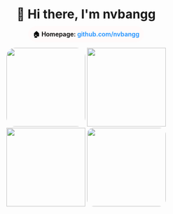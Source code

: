 <div align="center">
    <h1>👋 Hi there, I'm nvbangg</h1>
    <a href="https://github.com/nvbangg" 
        style="padding:10px 10px; background:snow; border-radius:20px; text-decoration:none; font-weight:600; color:black;">
        🏠 Homepage: <span style="color:DodgerBlue;">github.com/nvbangg</span>
    </a>
</div>

<br>
<div align="center">
    <img src="https://awesome-github-stats.azurewebsites.net/user-stats/nvbangg?cardType=level&theme=dracula&preferLogin=true&Border=transparent" height="180" style="border-radius:20px;"> 
    <img src="https://github-readme-stats.vercel.app/api/top-langs/?username=nvbangg&count_private=true&layout=compact&theme=dracula&hide_border=true&langs_count=10&border_radius=20" height="180">
    <br>
    <img src="https://github-readme-streak-stats.herokuapp.com/?user=nvbangg&theme=dracula&hide_border=true&border_radius=20&card_width=380" height="180">
    <img src="https://github-profile-trophy.vercel.app/?username=nvbangg&theme=dracula&no-frame=true&column=3&row=2" height="180" style="border-radius:15px;">
</div>